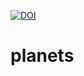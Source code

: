 [![DOI](https://zenodo.org/badge/23001/mpankie/planets.svg)](https://zenodo.org/badge/latestdoi/23001/mpankie/planets)


# planets
